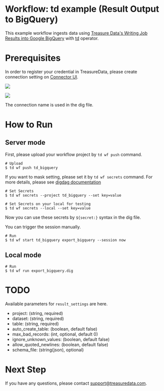 # Workflow: td example (Result Output to BigQuery)

This example workflow ingests data using [Treasure Data's Writing Job Results into Google BigQuery](https://docs.treasuredata.com/articles/result-into-google-bigquery) with [td](http://docs.digdag.io/operators/td.html) operator.

# Prerequisites

In order to register your credential in TreasureData, please create connection setting on [Connector UI](https://console.treasuredata.com/app/connections).

![](https://t.gyazo.com/teams/treasure-data/a44e6519d63b78dbdf7529ad6a5c7f46.png)

![](https://t.gyazo.com/teams/treasure-data/87cf742b9afb364acb5a364a07f91e9c.png)

The connection name is used in the dig file.

# How to Run

## Server mode

First, please upload your workflow project by `td wf push` command.

    # Upload
    $ td wf push td_bigquery

If you want to mask setting, please set it by `td wf secrets` command. For more details, please see [digdag documentation](http://docs.digdag.io/command_reference.html#secrets)

    # Set Secrets
    $ td wf secrets --project td_bigquery --set key=value

    # Set Secrets on your local for testing
    $ td wf secrets --local --set key=value

Now you can use these secrets by `${secret:}` syntax in the dig file.

You can trigger the session manually.

    # Run
    $ td wf start td_bigquery export_bigquery --session now

## Local mode

    # Run
    $ td wf run export_bigquery.dig

# TODO

Available parameters for `result_settings` are here.

- project: (string, required)
- dataset: (string, required)
- table: (string, required)
- auto_create_table: (boolean, default false)
- max_bad_records: (int, optional, default 0)
- ignore_unknown_values: (boolean, default false)
- allow_quoted_newlines: (boolean, default false)
- schema_file: (string(json), optional)

# Next Step

If you have any questions, please contact support@treasuredata.com.
